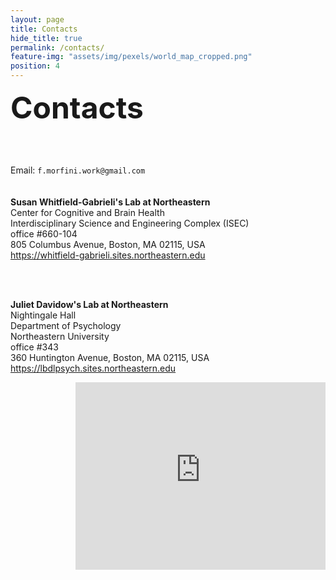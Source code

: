 ```yaml
---
layout: page
title: Contacts
hide_title: true
permalink: /contacts/
feature-img: "assets/img/pexels/world_map_cropped.png"
position: 4
---
```


<font size="15"> <b>Contacts </b> </font>

<br>
<br>
  
Email: `f.morfini.work@gmail.com`  
<br>
<br>
**Susan Whitfield-Gabrieli's Lab at Northeastern**  
Center for Cognitive and Brain Health  
Interdisciplinary Science and Engineering Complex (ISEC)  
office #660-104  
805 Columbus Avenue, Boston, MA 02115, USA  
https://whitfield-gabrieli.sites.northeastern.edu  

<!-- 
**Susan Whitfield-Gabrieli's Lab at MGH*
 -->

<br>
<br>
    
  
**Juliet Davidow's Lab at Northeastern**  
Nightingale Hall  
Department of Psychology  
Northeastern University  
office #343  
360 Huntington Avenue, Boston, MA 02115, USA  
https://lbdlpsych.sites.northeastern.edu  
<!-- <iframe src="https://www.google.com/maps/embed?pb=!1m18!1m12!1m3!1d2949.205870412329!2d-71.09268838820944!3d42.338133971074875!2m3!1f0!2f0!3f0!3m2!1i1024!2i768!4f13.1!3m3!1m2!1s0x89e37a18676fbe45%3A0xab34d1818a7bb5e5!2sNightingale%20Hall!5e0!3m2!1sen!2sit!4v1722961363045!5m2!1sen!2sit" width="400" height="300" style="border:0;" allowfullscreen="" loading="lazy" referrerpolicy="no-referrer-when-downgrade" align="right"></iframe> -->

<iframe src="https://www.google.com/maps/embed?pb=!1m18!1m12!1m3!1d2540.9067127937933!2d-71.0892349875749!3d42.33740345494181!2m3!1f0!2f0!3f0!3m2!1i1024!2i768!4f13.1!3m3!1m2!1s0x89e37a22bfa1d9d7%3A0xbab99b179dfdea31!2sNortheastern%20University%20Interdisciplinary%20Science%20and%20Engineering%20Complex!5e0!3m2!1sen!2sit!4v1722950787257!5m2!1sen!2sit" width="400" height="300" style="border:0;" allowfullscreen="" loading="lazy" referrerpolicy="no-referrer-when-downgrade" align="right"></iframe>
